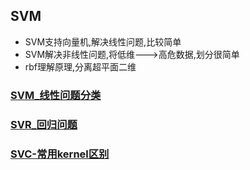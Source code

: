 ## SVM
- SVM支持向量机,解决线性问题,比较简单
- SVM解决非线性问题,将低维--->高危数据,划分很简单
- rbf理解原理,分离超平面二维

### [SVM_线性问题分类](https://github.com/Zahirgeek/Data/blob/master/Machine_Learning/SVM/SVM_%E7%BA%BF%E6%80%A7%E9%97%AE%E9%A2%98%E5%88%86%E7%B1%BB.ipynb)
### [SVR_回归问题](https://github.com/Zahirgeek/Data/blob/master/Machine_Learning/SVM/SVR_%E5%9B%9E%E5%BD%92%E9%97%AE%E9%A2%98.ipynb)
### [SVC-常用kernel区别](https://github.com/Zahirgeek/Data/blob/master/Machine_Learning/SVM/SVC-%E5%B8%B8%E7%94%A8kernel%E5%8C%BA%E5%88%AB.ipynb)
